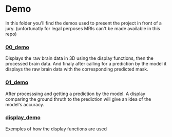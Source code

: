 
# Demo

In this folder you'll find the demos used to present the project in front of a jury. 
(unfortunatly for legal perposes MRIs can't be made available in this repo)

### [00_demo](00_demo.py)
Displays the raw brain data in 3D using the display functions, then the processed brain data. And finaly after calling for a prediction by the model it displays the raw brain data with the corresponding predicted mask.

### [01_demo](01_demo.py)
After processsing and getting a prediction by the model.
A display comparing the ground thruth to the prediction will give an idea of the model's accuracy.

### [display_demo](display_demo.py)
Exemples of how the display functions are used